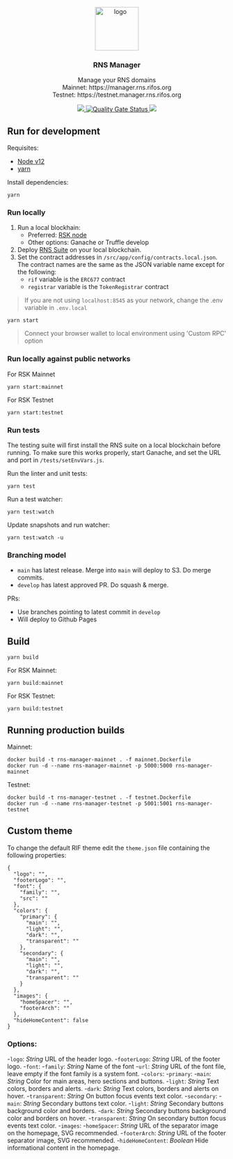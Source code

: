 <p align="middle">
    <img src="https://www.rifos.org/assets/img/logo.svg" alt="logo" height="100" >
</p>
<h3 align="middle">RNS Manager</h3>
<p align="middle">
    Manage your RNS domains<br />
    Mainnet: https://manager.rns.rifos.org<br />
    Testnet: https://testnet.manager.rns.rifos.org
</p>
<p align="middle">
    <a href="https://github.com/rnsdomains/rns-manager-react/actions?query=workflow%3Aci">
        <img src="https://github.com/rnsdomains/rns-manager-react/workflows/ci/badge.svg" />
    <a href="https://sonarcloud.io/dashboard?id=rnsdomains_rns-manager-react">
        <img src="https://sonarcloud.io/api/project_badges/measure?project=rnsdomains_rns-manager-react&metric=alert_status" alt="Quality Gate Status" />
    </a>
    <a href="https://github.com/rnsdomains/rns-manager-react/actions?query=workflow%3Adeploy">
        <img src="https://github.com/rnsdomains/rns-manager-react/workflows/RNS%20build%20and%20deploy/badge.svg" />
     </a>
</p>

## Run for development

Requisites:

- [Node v12](https://nodejs.org/en/)
- [yarn](https://yarnpkg.com/)

Install dependencies:

```
yarn
```

### Run locally

1. Run a local blockhain:
    - Preferred: [RSK node](https://developers.rsk.co/quick-start/step1-install-rsk-local-node/)
    - Other options: Ganache or Truffle develop
2. Deploy [RNS Suite](https://github.com/rsksmart/rns-suite) on your local blockchain.
3. Set the contract addresses in `/src/app/config/contracts.local.json`. The contract names are the same as the JSON variable name except for the following:
    - `rif` variable is the `ERC677` contract
    - `registrar` variable is the `TokenRegistrar` contract

> If you are not using `localhost:8545` as your network, change the .env variable in `.env.local`

```
yarn start
```

> Connect your browser wallet to local environment using 'Custom RPC' option

### Run locally against public networks

For RSK Mainnet

```
yarn start:mainnet
```

For RSK Testnet

```
yarn start:testnet
```

### Run tests

The testing suite will first install the RNS suite on a local blockchain before running. To make sure this works properly, start Ganache, and set the URL and port in `/tests/setEnvVars.js`.

Run the linter and unit tests:

```
yarn test
```

Run a test watcher:

```
yarn test:watch
```

Update snapshots and run watcher:
```
yarn test:watch -u
```

### Branching model

- `main` has latest release. Merge into `main` will deploy to S3. Do merge commits.
- `develop` has latest approved PR. Do squash & merge.

PRs:
- Use branches pointing to latest commit in `develop`
- Will deploy to Github Pages

## Build

```
yarn build
```

For RSK Mainnet:

```
yarn build:mainnet
```

For RSK Testnet:

```
yarn build:testnet
```

## Running production builds

Mainnet:
```
docker build -t rns-manager-mainnet . -f mainnet.Dockerfile
docker run -d --name rns-manager-mainnet -p 5000:5000 rns-manager-mainnet
```

Testnet:
```
docker build -t rns-manager-testnet . -f testnet.Dockerfile
docker run -d --name rns-manager-testnet -p 5001:5001 rns-manager-testnet
```

## Custom theme 
To change the default RIF theme edit the `theme.json` file containing the following properties:

```
{
  "logo": "",
  "footerLogo": "",
  "font": {
    "family": "",
    "src": ""
  },
  "colors": {
    "primary": {
      "main": "",
      "light": "",
      "dark": "",
      "transparent": ""
    },
    "secondary": {
      "main": "",
      "light": "",
      "dark": "",
      "transparent": ""
    }
  },
  "images": {
    "homeSpacer": "",
    "footerArch": ""
  },
  "hideHomeContent": false
}
```

### Options:
-`logo`: _String_ URL of the header logo.
-`footerLogo`: _String_ URL of the footer logo.
-`font`:
    -`family`: _String_ Name of the font
    -`url`: _String_ URL of the font file, leave empty if the font family is a system font.
-`colors`:
    -`primary`: 
        -`main`: _String_ Color for main areas, hero sections and buttons.
        -`light`: _String_ Text colors, borders and alerts.
        -`dark`: _String_ Text colors, borders and alerts on hover.
        -`transparent`: _String_ On button focus events text color.
    -`secondary`:
        -`main`: _String_ Secondary buttons text color.
        -`light`: _String_ Secondary buttons background color and borders.
        -`dark`: _String_ Secondary buttons background color and borders on hover.
        -`transparent`: _String_ On secondary button focus events text color.
-`images`:
    -`homeSpacer`: _String_ URL of the separator image on the homepage, SVG recommended.
    -`footerArch`: _String_ URL of the footer separator image, SVG recommended.
-`hideHomeContent`: _Boolean_ Hide informational content in the homepage.

